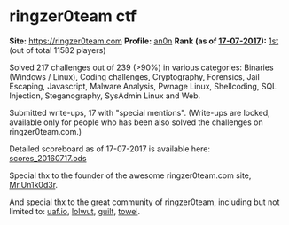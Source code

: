 # ringzer0team ctf

**Site:** <https://ringzer0team.com>
**Profile:** [an0n](https://ringzer0team.com/profile/3919/an0n)
**Rank (as of [17-07-2017](https://web.archive.org/web/20160717084518/http://ringzer0team.com)):** [1st](https://twitter.com/RingZer0_CTF/status/754664406244585477) (out of total 11582 players)

Solved 217 challenges out of 239 (>90%) in various categories:
Binaries (Windows / Linux), Coding challenges, Cryptography,
Forensics, Jail Escaping, Javascript, Malware Analysis,
Pwnage Linux, Shellcoding, SQL Injection, Steganography,
SysAdmin Linux and Web.

Submitted write-ups, 17 with "special mentions".
(Write-ups are locked, available only for people who has
been also solved the challenges on ringzer0team.com.)

Detailed scoreboard as of 17-07-2017 is
available here: [scores_20160717.ods](scores_20160717.ods)

Special thx to the founder of the awesome ringzer0team.com site,
[Mr.Un1k0d3r](https://twitter.com/mrun1k0d3r).

And special thx to the great community of ringzer0team,
including but not limited to:
[uaf.io](http://uaf.io/),
[lolwut](https://ringzer0team.com/profile/1508/lolwut),
[guilt](https://ringzer0team.com/profile/3229/GuilT),
[towel](https://twitter.com/0xTowel).
